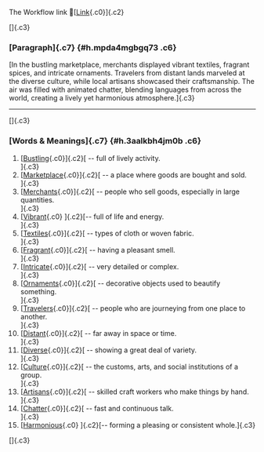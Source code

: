 The Workflow link
👏[[Link](https://www.google.com/url?q=http://www.google.com&sa=D&source=editors&ust=1756798397092630&usg=AOvVaw2GvhXtGuvDTzjVsGaNcMYg){.c0}]{.c2}

[]{.c3}

### [Paragraph]{.c7} {#h.mpda4mgbgq73 .c6}

[In the bustling marketplace, merchants displayed vibrant textiles,
fragrant spices, and intricate ornaments. Travelers from distant lands
marveled at the diverse culture, while local artisans showcased their
craftsmanship. The air was filled with animated chatter, blending
languages from across the world, creating a lively yet harmonious
atmosphere.]{.c3}

------------------------------------------------------------------------

[]{.c3}

### [Words & Meanings]{.c7} {#h.3aalkbh4jm0b .c6}

1.  [[Bustling](https://www.google.com/url?q=http://www.google.com&sa=D&source=editors&ust=1756798397093268&usg=AOvVaw0pTh1IC7vBA9VitBD9NBv-){.c0}]{.c2}[ --
    full of lively activity.\
    ]{.c3}
2.  [[Marketplace](https://www.google.com/url?q=http://www.google.com&sa=D&source=editors&ust=1756798397093396&usg=AOvVaw0TWN1Okut8Lu03HTYteEem){.c0}]{.c2}[ --
    a place where goods are bought and sold.\
    ]{.c3}
3.  [[Merchants](https://www.google.com/url?q=http://www.google.com&sa=D&source=editors&ust=1756798397093522&usg=AOvVaw3uuRfqmMhyDtR7or3MSWcp){.c0}]{.c2}[ --
    people who sell goods, especially in large quantities.\
    ]{.c3}
4.  [[Vibrant](https://www.google.com/url?q=http://www.google.com&sa=D&source=editors&ust=1756798397093657&usg=AOvVaw16q8ERZu9SJW74ReazGkYS){.c0}
    ]{.c2}[-- full of life and energy.\
    ]{.c3}
5.  [[Textiles](https://www.google.com/url?q=http://www.google.com&sa=D&source=editors&ust=1756798397093760&usg=AOvVaw2KSKIu9SCUBAJ0CrWPNHj1){.c0}]{.c2}[ --
    types of cloth or woven fabric.\
    ]{.c3}
6.  [[Fragrant](https://www.google.com/url?q=http://www.google.com&sa=D&source=editors&ust=1756798397093867&usg=AOvVaw1mz-pEJVhk7nzJp_jnc9vZ){.c0}]{.c2}[ --
    having a pleasant smell.\
    ]{.c3}
7.  [[Intricate](https://www.google.com/url?q=http://www.google.com&sa=D&source=editors&ust=1756798397093972&usg=AOvVaw0xr_ic2Uqh1RbtQNu8isLG){.c0}]{.c2}[ --
    very detailed or complex.\
    ]{.c3}
8.  [[Ornaments](https://www.google.com/url?q=http://www.google.com&sa=D&source=editors&ust=1756798397094075&usg=AOvVaw0K7golS6XV4e3JOLKUAdbj){.c0}]{.c2}[ --
    decorative objects used to beautify something.\
    ]{.c3}
9.  [[Travelers](https://www.google.com/url?q=http://www.google.com&sa=D&source=editors&ust=1756798397094227&usg=AOvVaw0xjCiSYh6JM8fl7X1c9aCz){.c0}]{.c2}[ --
    people who are journeying from one place to another.\
    ]{.c3}
10. [[Distant](https://www.google.com/url?q=http://www.google.com&sa=D&source=editors&ust=1756798397094393&usg=AOvVaw3Pa8QJhkuMX2IgQ18rAZaF){.c0}]{.c2}[ --
    far away in space or time.\
    ]{.c3}
11. [[Diverse](https://www.google.com/url?q=http://www.google.com&sa=D&source=editors&ust=1756798397094504&usg=AOvVaw2yFBflWScQWHWiQCgILaV-){.c0}]{.c2}[ --
    showing a great deal of variety.\
    ]{.c3}
12. [[Culture](https://www.google.com/url?q=http://www.google.com&sa=D&source=editors&ust=1756798397094616&usg=AOvVaw0bfLgvjcCGrb_W33hkLS-J){.c0}]{.c2}[ --
    the customs, arts, and social institutions of a group.\
    ]{.c3}
13. [[Artisans](https://www.google.com/url?q=http://www.google.com&sa=D&source=editors&ust=1756798397094747&usg=AOvVaw1ws6dFE88tHdGO_kkfYloP){.c0}]{.c2}[ --
    skilled craft workers who make things by hand.\
    ]{.c3}
14. [[Chatter](https://www.google.com/url?q=http://www.google.com&sa=D&source=editors&ust=1756798397094906&usg=AOvVaw1xYIoCuXEq7OoJ8Q2z6Ruq){.c0}]{.c2}[ --
    fast and continuous talk.\
    ]{.c3}
15. [[Harmonious](https://www.google.com/url?q=http://www.google.com&sa=D&source=editors&ust=1756798397095023&usg=AOvVaw3LcWsAq91K953VWfbJKkMJ){.c0}
    ]{.c2}[-- forming a pleasing or consistent whole.]{.c3}

[]{.c3}
